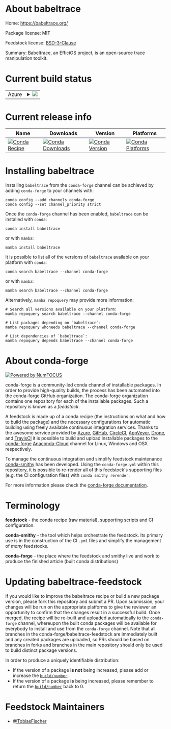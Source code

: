About babeltrace
================

Home: https://babeltrace.org/

Package license: MIT

Feedstock license: [BSD-3-Clause](https://github.com/conda-forge/babeltrace-feedstock/blob/main/LICENSE.txt)

Summary: Babeltrace, an EfficiOS project, is an open-source trace manipulation toolkit.

Current build status
====================


<table>
    
  <tr>
    <td>Azure</td>
    <td>
      <details>
        <summary>
          <a href="https://dev.azure.com/conda-forge/feedstock-builds/_build/latest?definitionId=17239&branchName=main">
            <img src="https://dev.azure.com/conda-forge/feedstock-builds/_apis/build/status/babeltrace-feedstock?branchName=main">
          </a>
        </summary>
        <table>
          <thead><tr><th>Variant</th><th>Status</th></tr></thead>
          <tbody><tr>
              <td>linux_64_python3.7.____cpython</td>
              <td>
                <a href="https://dev.azure.com/conda-forge/feedstock-builds/_build/latest?definitionId=17239&branchName=main">
                  <img src="https://dev.azure.com/conda-forge/feedstock-builds/_apis/build/status/babeltrace-feedstock?branchName=main&jobName=linux&configuration=linux_64_python3.7.____cpython" alt="variant">
                </a>
              </td>
            </tr><tr>
              <td>linux_64_python3.8.____cpython</td>
              <td>
                <a href="https://dev.azure.com/conda-forge/feedstock-builds/_build/latest?definitionId=17239&branchName=main">
                  <img src="https://dev.azure.com/conda-forge/feedstock-builds/_apis/build/status/babeltrace-feedstock?branchName=main&jobName=linux&configuration=linux_64_python3.8.____cpython" alt="variant">
                </a>
              </td>
            </tr><tr>
              <td>linux_64_python3.9.____cpython</td>
              <td>
                <a href="https://dev.azure.com/conda-forge/feedstock-builds/_build/latest?definitionId=17239&branchName=main">
                  <img src="https://dev.azure.com/conda-forge/feedstock-builds/_apis/build/status/babeltrace-feedstock?branchName=main&jobName=linux&configuration=linux_64_python3.9.____cpython" alt="variant">
                </a>
              </td>
            </tr>
          </tbody>
        </table>
      </details>
    </td>
  </tr>
</table>

Current release info
====================

| Name | Downloads | Version | Platforms |
| --- | --- | --- | --- |
| [![Conda Recipe](https://img.shields.io/badge/recipe-babeltrace-green.svg)](https://anaconda.org/conda-forge/babeltrace) | [![Conda Downloads](https://img.shields.io/conda/dn/conda-forge/babeltrace.svg)](https://anaconda.org/conda-forge/babeltrace) | [![Conda Version](https://img.shields.io/conda/vn/conda-forge/babeltrace.svg)](https://anaconda.org/conda-forge/babeltrace) | [![Conda Platforms](https://img.shields.io/conda/pn/conda-forge/babeltrace.svg)](https://anaconda.org/conda-forge/babeltrace) |

Installing babeltrace
=====================

Installing `babeltrace` from the `conda-forge` channel can be achieved by adding `conda-forge` to your channels with:

```
conda config --add channels conda-forge
conda config --set channel_priority strict
```

Once the `conda-forge` channel has been enabled, `babeltrace` can be installed with `conda`:

```
conda install babeltrace
```

or with `mamba`:

```
mamba install babeltrace
```

It is possible to list all of the versions of `babeltrace` available on your platform with `conda`:

```
conda search babeltrace --channel conda-forge
```

or with `mamba`:

```
mamba search babeltrace --channel conda-forge
```

Alternatively, `mamba repoquery` may provide more information:

```
# Search all versions available on your platform:
mamba repoquery search babeltrace --channel conda-forge

# List packages depending on `babeltrace`:
mamba repoquery whoneeds babeltrace --channel conda-forge

# List dependencies of `babeltrace`:
mamba repoquery depends babeltrace --channel conda-forge
```


About conda-forge
=================

[![Powered by
NumFOCUS](https://img.shields.io/badge/powered%20by-NumFOCUS-orange.svg?style=flat&colorA=E1523D&colorB=007D8A)](https://numfocus.org)

conda-forge is a community-led conda channel of installable packages.
In order to provide high-quality builds, the process has been automated into the
conda-forge GitHub organization. The conda-forge organization contains one repository
for each of the installable packages. Such a repository is known as a *feedstock*.

A feedstock is made up of a conda recipe (the instructions on what and how to build
the package) and the necessary configurations for automatic building using freely
available continuous integration services. Thanks to the awesome service provided by
[Azure](https://azure.microsoft.com/en-us/services/devops/), [GitHub](https://github.com/),
[CircleCI](https://circleci.com/), [AppVeyor](https://www.appveyor.com/),
[Drone](https://cloud.drone.io/welcome), and [TravisCI](https://travis-ci.com/)
it is possible to build and upload installable packages to the
[conda-forge](https://anaconda.org/conda-forge) [Anaconda-Cloud](https://anaconda.org/)
channel for Linux, Windows and OSX respectively.

To manage the continuous integration and simplify feedstock maintenance
[conda-smithy](https://github.com/conda-forge/conda-smithy) has been developed.
Using the ``conda-forge.yml`` within this repository, it is possible to re-render all of
this feedstock's supporting files (e.g. the CI configuration files) with ``conda smithy rerender``.

For more information please check the [conda-forge documentation](https://conda-forge.org/docs/).

Terminology
===========

**feedstock** - the conda recipe (raw material), supporting scripts and CI configuration.

**conda-smithy** - the tool which helps orchestrate the feedstock.
                   Its primary use is in the construction of the CI ``.yml`` files
                   and simplify the management of *many* feedstocks.

**conda-forge** - the place where the feedstock and smithy live and work to
                  produce the finished article (built conda distributions)


Updating babeltrace-feedstock
=============================

If you would like to improve the babeltrace recipe or build a new
package version, please fork this repository and submit a PR. Upon submission,
your changes will be run on the appropriate platforms to give the reviewer an
opportunity to confirm that the changes result in a successful build. Once
merged, the recipe will be re-built and uploaded automatically to the
`conda-forge` channel, whereupon the built conda packages will be available for
everybody to install and use from the `conda-forge` channel.
Note that all branches in the conda-forge/babeltrace-feedstock are
immediately built and any created packages are uploaded, so PRs should be based
on branches in forks and branches in the main repository should only be used to
build distinct package versions.

In order to produce a uniquely identifiable distribution:
 * If the version of a package **is not** being increased, please add or increase
   the [``build/number``](https://docs.conda.io/projects/conda-build/en/latest/resources/define-metadata.html#build-number-and-string).
 * If the version of a package **is** being increased, please remember to return
   the [``build/number``](https://docs.conda.io/projects/conda-build/en/latest/resources/define-metadata.html#build-number-and-string)
   back to 0.

Feedstock Maintainers
=====================

* [@TobiasFischer](https://github.com/TobiasFischer/)

